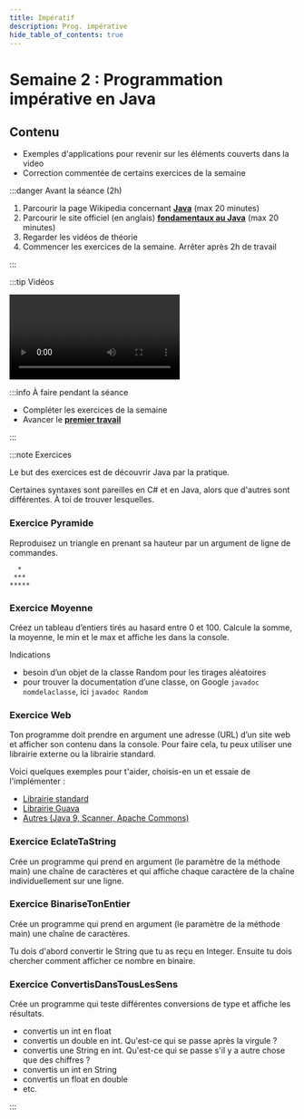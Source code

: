 ```yaml
---
title: Impératif
description: Prog. impérative
hide_table_of_contents: true
---
```


# Semaine 2 : Programmation impérative en Java

## Contenu

- Exemples d'applications pour revenir sur les éléments couverts dans la video
- Correction commentée de certains exercices de la semaine

<Row>

<Column>

:::danger Avant la séance (2h)

1. Parcourir la page Wikipedia concernant **[Java](<https://fr.wikipedia.org/wiki/Java_(langage)>)** (max 20 minutes)
2. Parcourir le site officiel (en anglais) **[fondamentaux au Java](https://docs.oracle.com/javase/tutorial/java/nutsandbolts/)** (max 20 minutes)
3. Regarder les vidéos de théorie
4. Commencer les exercices de la semaine. Arrêter après 2h de travail

:::

</Column>

<Column>

:::tip Vidéos

<Video url="https://youtu.be/PSnfqJ8pW2k"/>

<Video url="https://youtu.be/kpBcxKXacZM"/>

<Video url="https://youtu.be/BzFx1dszk4I"/>

:::

</Column>

<Column>

:::info À faire pendant la séance

- Compléter les exercices de la semaine
- Avancer le **[premier travail](../tp/tp1)**

:::

</Column>

</Row>

:::note Exercices

Le but des exercices est de découvrir Java par la pratique.

Certaines syntaxes sont pareilles en C# et en Java, alors que d'autres sont différentes. À toi de trouver lesquelles.

### Exercice Pyramide

Reproduisez un triangle en prenant sa hauteur par un argument de ligne de commandes.

```
  *
 ***
*****
```

### Exercice Moyenne

Créez un tableau d’entiers tirés au hasard entre 0 et 100. Calcule la somme, la moyenne, le min et le max et affiche les dans la console.

Indications

- besoin d’un objet de la classe Random pour les tirages aléatoires
- pour trouver la documentation d’une classe, on Google `javadoc nomdelaclasse`, ici `javadoc Random`

### Exercice Web

Ton programme doit prendre en argument une adresse (URL) d’un site web et afficher son contenu dans la console. Pour faire cela, tu peux utiliser une librairie externe ou la librairie standard.

Voici quelques exemples pour t'aider, choisis-en un et essaie de l'implémenter :

- [Librairie standard](http://docs.oracle.com/javase/tutorial/networking/urls/readingWriting.html)
- [Librairie Guava](https://stackoverflow.com/a/6068228/1227197)
- [Autres (Java 9, Scanner, Apache Commons)](https://www.techiedelight.com/read-contents-of-url-into-string-java/)

### Exercice EclateTaString

Crée un programme qui prend en argument (le paramètre de la méthode main) une chaîne de caractères et qui affiche chaque caractère de la chaîne individuellement sur une ligne.

### Exercice BinariseTonEntier

Crée un programme qui prend en argument (le paramètre de la méthode main) une chaîne de caractères.

Tu dois d'abord convertir le String que tu as reçu en Integer. Ensuite tu dois chercher comment afficher ce nombre en binaire.

### Exercice ConvertisDansTousLesSens

Crée un programme qui teste différentes conversions de type et affiche les résultats.

- convertis un int en float
- convertis un double en int. Qu'est-ce qui se passe après la virgule ?
- convertis une String en int. Qu'est-ce qui se passe s'il y a autre chose que des chiffres ?
- convertis un int en String
- convertis un float en double
- etc.

:::
